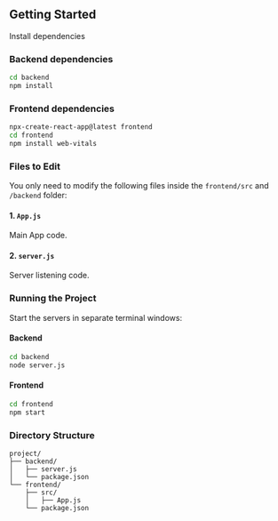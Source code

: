 ## Getting Started

Install dependencies

### Backend dependencies
```bash
cd backend
npm install
```

### Frontend dependencies
```bash
npx-create-react-app@latest frontend
cd frontend
npm install web-vitals
```

### Files to Edit

You only need to modify the following files inside the `frontend/src` and `/backend` folder:

#### 1. `App.js`

Main App code.

#### 2. `server.js`

Server listening code.


### Running the Project

Start the servers in separate terminal windows:

#### Backend
```bash
cd backend
node server.js
```

#### Frontend
```bash
cd frontend
npm start
```

### Directory Structure

```text
project/
├── backend/
│   ├── server.js
│   └── package.json
└── frontend/
    ├── src/
    │   ├── App.js
    └── package.json
```
